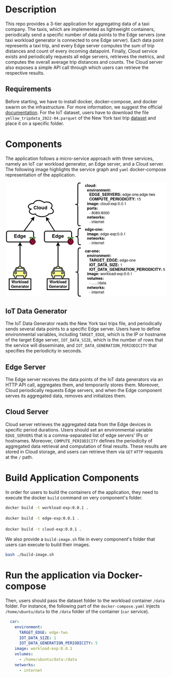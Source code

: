 
# Description

This repo provides a 3-tier application for aggregating data of a taxi company. The taxis, which are implemented as lightweight containers, periodically send a specific number of data points to the Edge servers (one taxi workload generator is connected to one Edge server).
Each data point represents a taxi trip, and every Edge server computes the sum of trip distances and count of every incoming datapoint.
Finally, Cloud service exists and periodically requests all edge servers, retrieves the metrics, and computes the overall average trip distances and counts. The Cloud server also exposes a simple API call through which users can retrieve the respective results.

## Requirements
Before starting, we have to install docker, docker-compose, and docker swarm on the infrastructure.
For more information, we suggest the official [documentation](https://docs.docker.com/).
For the IoT dataset, users have to download the file `yellow_tripdata_2022-04.parquet` of the New York taxi trip [dataset](https://www1.nyc.gov/site/tlc/about/tlc-trip-record-data.page) and place it on a specific folder.

# Components
The application follows a micro-service approach with three services, namely an IoT car workload generator, an Edge server, and a Cloud server. 
The following image highlights the service graph and `yaml` docker-compose representation of the application.

<p align="center">
   <img width="500" src="../assets/images/car-application.png" alt="Car Application">
</p>

## IoT Data Generator

The IoT Data Generator reads the New York taxi trips file, and periodically sends several data points to a specific Edge server.
Users have to define environmental variables, including `TARGET_EDGE`, which is the IP or hostname of the target Edge server, `IOT_DATA_SIZE`, which is the number of rows that the service will disseminate, and `IOT_DATA_GENERATION_PERIODICITY` that specifies the periodicity in seconds.

## Edge Server

The Edge server receives the data points of the IoT data generators via an HTTP API call, aggregates them, and temporarily stores them. 
Moreover, Cloud periodically requests Edge servers, and when the Edge component serves its aggregated data, removes and initializes them.

## Cloud Server

Cloud server retrieves the aggregated data from the Edge devices in specific period durations. 
Users should set an environmental variable `EDGE_SERVERS` that is a comma-separated list of edge servers' IPs or hostnames.
Moreover, `COMPUTE_PERIODICITY` defines the periodicity of aggregated data retrieval and computation of final results. 
These results are stored in Cloud storage, and users can retrieve them via `GET` `HTTP` requests at the `/` path. 

# Build Application Components

In order for users to build the containers of the application, they need to execute the docker `build` command on very component's folder.

```bash
docker build -t workload-exp:0.0.1 .

docker build -t edge-exp:0.0.1 .

docker build -t cloud-exp:0.0.1 .
```
We also provide a `build-image.sh` file in every component's folder that users can execute to build their images.

```bash
bash ./build-image.sh
```

# Run the application via Docker-compose

Then, users should pass the dataset folder to the workload container `/data` folder.
For instance, the following part of the `docker-compose.yaml` injects `/home/ubuntu/data` to the `/data` folder of the container (`car` service).
```yaml
  car:
    environment:
      TARGET_EDGE: edge-two
      IOT_DATA_SIZE: 1
      IOT_DATA_GENERATION_PERIODICITY: 5
    image: workload-exp:0.0.1
    volumes:
      - /home/ubuntu/data:/data
    networks:
      - internet
```



